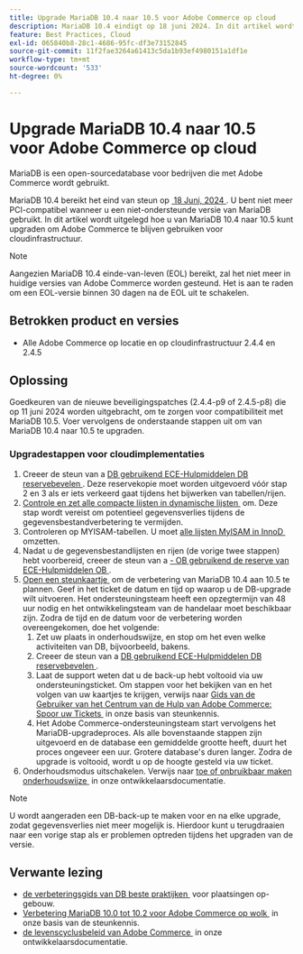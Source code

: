 ```yaml
---
title: Upgrade MariaDB 10.4 naar 10.5 voor Adobe Commerce op cloud
description: MariaDB 10.4 eindigt op 18 juni 2024. In dit artikel wordt uitgelegd hoe u MariaDB kunt upgraden van 10,4 naar 10,5 en Adobe Commerce kunt blijven gebruiken voor cloudinfrastructuur.
feature: Best Practices, Cloud
exl-id: 065840b8-28c1-4686-95fc-df3e73152845
source-git-commit: 11f2fae3264a61413c5da1b93ef4980151a1df1e
workflow-type: tm+mt
source-wordcount: '533'
ht-degree: 0%

---
```


# Upgrade MariaDB 10.4 naar 10.5 voor Adobe Commerce op cloud

MariaDB is een open-sourcedatabase voor bedrijven die met Adobe Commerce wordt gebruikt.

MariaDB 10.4 bereikt het eind van steun op [&#x200B; 18 Juni, 2024 &#x200B;](https://endoflife.date/mariadb). U bent niet meer PCI-compatibel wanneer u een niet-ondersteunde versie van MariaDB gebruikt. In dit artikel wordt uitgelegd hoe u van MariaDB 10.4 naar 10.5 kunt upgraden om Adobe Commerce te blijven gebruiken voor cloudinfrastructuur.

>[!NOTE]
>
>Aangezien MariaDB 10.4 einde-van-leven (EOL) bereikt, zal het niet meer in huidige versies van Adobe Commerce worden gesteund. Het is aan te raden om een EOL-versie binnen 30 dagen na de EOL uit te schakelen.

## Betrokken product en versies

* Alle Adobe Commerce op locatie en op cloudinfrastructuur 2.4.4 en 2.4.5

## Oplossing

Goedkeuren van de nieuwe beveiligingspatches (2.4.4-p9 of 2.4.5-p8) die op 11 juni 2024 worden uitgebracht, om te zorgen voor compatibiliteit met MariaDB 10.5. Voer vervolgens de onderstaande stappen uit om van MariaDB 10.4 naar 10.5 te upgraden.

### Upgradestappen voor cloudimplementaties

1. Creeer de steun van a [&#x200B; DB gebruikend ECE-Hulpmiddelen DB reservebevelen &#x200B;](https://experienceleague.adobe.com/nl/docs/commerce-cloud-service/user-guide/develop/storage/snapshots). Deze reservekopie moet worden uitgevoerd vóór stap 2 en 3 als er iets verkeerd gaat tijdens het bijwerken van tabellen/rijen.
1. [&#x200B; Controle en zet alle compacte lijsten in dynamische lijsten &#x200B;](https://experienceleague.adobe.com/nl/docs/commerce-operations/implementation-playbook/best-practices/maintenance/mariadb-upgrade) om. Deze stap wordt vereist om potentieel gegevensverlies tijdens de gegevensbestandverbetering te vermijden.
1. Controleren op MYISAM-tabellen. U moet [&#x200B; alle lijsten MyISAM in InnoD &#x200B;](https://experienceleague.adobe.com/nl/docs/commerce-operations/implementation-playbook/best-practices/planning/database-on-cloud) omzetten.
1. Nadat u de gegevensbestandlijsten en rijen (de vorige twee stappen) hebt voorbereid, creeer de steun van a [- OB gebruikend de reserve van ECE-Hulpmiddelen OB &#x200B;](https://experienceleague.adobe.com/nl/docs/commerce-cloud-service/user-guide/develop/storage/snapshots).
1. [&#x200B; Open een steunkaartje &#x200B;](/help/help-center-guide/help-center/magento-help-center-user-guide.md#submit-ticket) om de verbetering van MariaDB 10.4 aan 10.5 te plannen. Geef in het ticket de datum en tijd op waarop u de DB-upgrade wilt uitvoeren. Het ondersteuningsteam heeft een opzegtermijn van 48 uur nodig en het ontwikkelingsteam van de handelaar moet beschikbaar zijn. Zodra de tijd en de datum voor de verbetering worden overeengekomen, doe het volgende:
   1. Zet uw plaats in onderhoudswijze, en stop om het even welke activiteiten van DB, bijvoorbeeld, bakens.
   1. Creeer de steun van a [&#x200B; DB gebruikend ECE-Hulpmiddelen DB reservebevelen &#x200B;](https://experienceleague.adobe.com/nl/docs/commerce-cloud-service/user-guide/develop/storage/snapshots).
   1. Laat de support weten dat u de back-up hebt voltooid via uw ondersteuningsticket. Om stappen voor het bekijken van en het volgen van uw kaartjes te krijgen, verwijs naar [&#x200B; Gids van de Gebruiker van het Centrum van de Hulp van Adobe Commerce: Spoor uw Tickets &#x200B;](/help/help-center-guide/help-center/magento-help-center-user-guide.md#track-tickets) in onze basis van steunkennis.
   1. Het Adobe Commerce-ondersteuningsteam start vervolgens het MariaDB-upgradeproces. Als alle bovenstaande stappen zijn uitgevoerd en de database een gemiddelde grootte heeft, duurt het proces ongeveer een uur. Grotere database&#39;s duren langer. Zodra de upgrade is voltooid, wordt u op de hoogte gesteld via uw ticket.
1. Onderhoudsmodus uitschakelen. Verwijs naar [&#x200B; toe of onbruikbaar maken onderhoudswijze &#x200B;](https://experienceleague.adobe.com/nl/docs/commerce-operations/installation-guide/tutorials/maintenance-mode) in onze ontwikkelaarsdocumentatie.

>[!NOTE]
>
>U wordt aangeraden een DB-back-up te maken voor en na elke upgrade, zodat gegevensverlies niet meer mogelijk is. Hierdoor kunt u terugdraaien naar een vorige stap als er problemen optreden tijdens het upgraden van de versie.

## Verwante lezing

* [&#x200B; de verbeteringsgids van DB beste praktijken &#x200B;](https://experienceleague.adobe.com/nl/docs/commerce-operations/upgrade-guide/prepare/prerequisites) voor plaatsingen op-gebouw.
* [&#x200B; Verbetering MariaDB 10.0 tot 10.2 voor Adobe Commerce op wolk &#x200B;](https://experienceleague.adobe.com/nl/docs/commerce-knowledge-base/kb/how-to/upgrade-mariadb-10-0-to-10-2-for-magento-commerce-cloud) in onze basis van de steunkennis.
* [&#x200B; de levenscyclusbeleid van Adobe Commerce &#x200B;](https://experienceleague.adobe.com/nl/docs/commerce-operations/release/planning/lifecycle-policy) in onze ontwikkelaarsdocumentatie.
